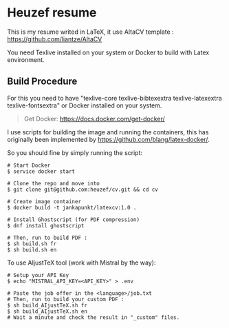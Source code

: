 # Heuzef resume

This is my resume writed in LaTeX, it use AltaCV template : https://github.com/liantze/AltaCV

You need Texlive installed on your system or Docker to build with Latex environment. 

## Build Procedure

For this you need to have "texlive-core texlive-bibtexextra texlive-latexextra texlive-fontsextra" or Docker installed on your system.

> Get Docker: https://docs.docker.com/get-docker/

I use scripts for building the image and running the containers, this has originally been implemented by https://github.com/blang/latex-docker/.

So you should fine by simply running the script:

```shell
# Start Docker
$ service docker start

# Clone the repo and move into
$ git clone git@github.com:heuzef/cv.git && cd cv

# Create image container
$ docker build -t jankapunkt/latexcv:1.0 .

# Install Ghostscript (for PDF compression)
$ dnf install ghostscript

# Then, run to build PDF :
$ sh build.sh fr
$ sh build.sh en
```

To use AIjustTeX tool (work with Mistral by the way):

```shell
# Setup your API Key
$ echo "MISTRAL_API_KEY=<API_KEY>" > .env

# Paste the job offer in the <language>/job.txt
# Then, run to build your custom PDF :
$ sh build_AIjustTeX.sh fr
$ sh build_AIjustTeX.sh en
# Wait a minute and check the result in "_custom" files.
```